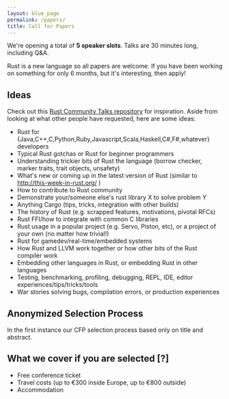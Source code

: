 ```yaml
---
layout: blue_page
permalink: /papers/
title: Call for Papers
---
```



We're opening a total of **5 speaker slots**. Talks are 30 minutes long, including Q&A.

Rust is a new language so all papers are welcome. If you have been working on something for only 6 months, but it's interesting, then apply!


## Ideas

Check out this [Rust Community Talks repository](https://github.com/rust-community/talks) for inspiration.  Aside from looking at what other people have requested, here are some ideas:

- Rust for {Java,C++,C,Python,Ruby,Javascript,Scala,Haskell,C#,F#,whatever} developers
- Typical Rust gotchas or Rust for beginner programmers
- Understanding trickier bits of Rust the language (borrow checker, marker traits, trait objects, unsafety)
- What's new or coming up in the latest version of Rust (similar to http://this-week-in-rust.org/ )
- How to contribute to Rust community
- Demonstrate your/someone else's rust library X to solve problem Y
- Anything Cargo (tips, tricks, integration with other builds)
- The history of Rust (e.g. scrapped features, motivations, pivotal RFCs)
- Rust FFI/how to integrate with common C libraries
- Rust usage in a popular project (e.g. Servo, Piston, etc), or a project of your own (no matter how trivial!)
- Rust for gamedev/real-time/embedded systems
- How Rust and LLVM work together or how other bits of the Rust compiler work
- Embedding other languages in Rust, or embedding Rust in other languages
- Testing, benchmarking, profiling, debugging, REPL, IDE, editor experiences/tips/tricks/tools
- War stories solving bugs, compilation errors, or production experiences

## Anonymized Selection Process

In the first instance our CFP selection process based only on title and abstract.

## What we cover if you are selected [?]

- Free conference ticket
- Travel costs (up to €300 inside Europe, up to €800 outside)
- Accommodation
